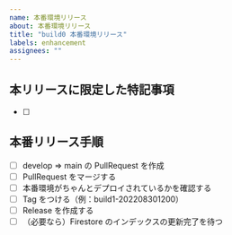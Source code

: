 ```yaml
---
name: 本番環境リリース
about: 本番環境リリース
title: "build0 本番環境リリース"
labels: enhancement
assignees: ""
---
```


## 本リリースに限定した特記事項

- [ ]

## 本番リリース手順

- [ ] develop => main の PullRequest を作成
- [ ] PullRequest をマージする
- [ ] 本番環境がちゃんとデプロイされているかを確認する
- [ ] Tag をつける（例：build1-202208301200）
- [ ] Release を作成する
- [ ] （必要なら）Firestore のインデックスの更新完了を待つ
